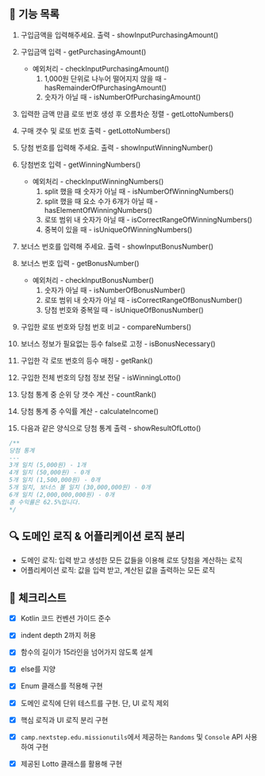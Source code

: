## 📮 기능 목록

1. 구입금액을 입력해주세요. 출력 - showInputPurchasingAmount()

2. 구입금액 입력 - getPurchasingAmount()
   - 예외처리 - checkInputPurchasingAmount()
     1. 1,000원 단위로 나누어 떨어지지 않을 때 - hasRemainderOfPurchasingAmount()
     2. 숫자가 아닐 때 - isNumberOfPurchasingAmount()

3. 입력한 금액 만큼 로또 번호 생성 후 오름차순 정렬 - getLottoNumbers()

4. 구매 갯수 및 로또 번호 출력 - getLottoNumbers()

5. 당첨 번호를 입력해 주세요. 출력 - showInputWinningNumber()

6. 당첨번호 입력 - getWinningNumbers()
   - 예외처리 - checkInputWinningNumbers()
     1. split 했을 때 숫자가 아닐 때 - isNumberOfWinningNumbers()
     2. split 했을 때 요소 수가 6개가 아닐 때 - hasElementOfWinningNumbers()
     3. 로또 범위 내 숫자가 아닐 때 - isCorrectRangeOfWinningNumbers()
     4. 중복이 있을 때 - isUniqueOfWinningNumbers()

7. 보너스 번호를 입력해 주세요. 출력 - showInputBonusNumber()

8. 보너스 번호 입력 - getBonusNumber()
   - 예외처리 - checkInputBonusNumber()
     1. 숫자가 아닐 때 - isNumberOfBonusNumber()
     2. 로또 범위 내 숫자가 아닐 때 - isCorrectRangeOfBonusNumber()
     3. 당첨 번호와 중복일 때 - isUniqueOfBonusNumber()

9. 구입한 로또 번호와 당첨 번호 비교 - compareNumbers()

10. 보너스 정보가 필요없는 등수 false로 고정 - isBonusNecessary()

11. 구입한 각 로또 번호의 등수 매칭 - getRank()

12. 구입한 전체 번호의 당첨 정보 전달 - isWinningLotto()

13. 당첨 통계 중 순위 당 갯수 계산 - countRank()

14. 당첨 통계 중 수익률 계산 - calculateIncome()

13. 다음과 같은 양식으로 당첨 통계 출력 - showResultOfLotto()
```kotlin
/**
당첨 통계
---
3개 일치 (5,000원) - 1개
4개 일치 (50,000원) - 0개
5개 일치 (1,500,000원) - 0개
5개 일치, 보너스 볼 일치 (30,000,000원) - 0개
6개 일치 (2,000,000,000원) - 0개
총 수익률은 62.5%입니다.
*/
```
## 🔍 도메인 로직 & 어플리케이션 로직 분리

- 도메인 로직: 입력 받고 생성한 모든 값들을 이용해 로또 당첨을 계산하는 로직
- 어플리케이션 로직: 값을 입력 받고, 계산된 값을 출력하는 모든 로직


## 🎯 체크리스트
- [x] Kotlin 코드 컨벤션 가이드 준수
- [x] indent depth 2까지 허용
- [x] 함수의 길이가 15라인을 넘어가지 않도록 설계
- [x] else를 지양
- [x] Enum 클래스를 적용해 구현
- [x] 도메인 로직에 단위 테스트를 구현. 단, UI 로직 제외
- [x] 핵심 로직과 UI 로직 분리 구현
- [x] `camp.nextstep.edu.missionutils`에서 제공하는 `Randoms` 및 `Console` API 사용하여 구현
- [x] 제공된 Lotto 클래스를 활용해 구현

